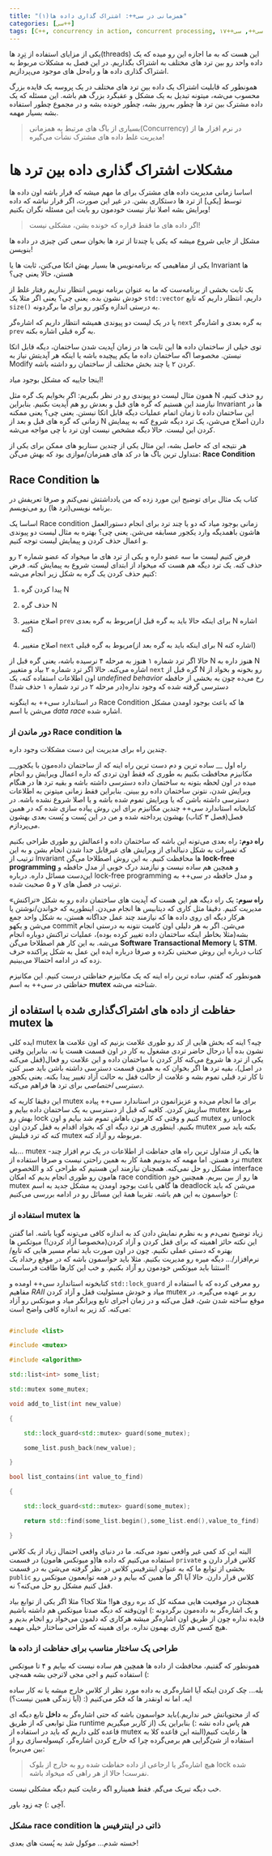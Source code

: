 ```yaml
---
title: "همزمانی در سی++: اشتراک گذاری داده ها(۱)"
categories: [سی++]
tags: [C++, concurrency in action, concurrent processing, موازی کاری, همزمانی, سی++, سی++۱۷, shared data, mutex, "std::mutex", میوتکس, چند نخی, برنامه نویسی چند نخی]
---
```


یکی از مزایای استفاده از تِرِد ها(threads) این هست که به ما اجازه این رو میده که یک داده واحد رو بین ترد های مختلف به اشتراک بگذاریم. در این فصل به مشکلات مربوط به اشتراک گذاری داده ها و راه‌حل های موجود  می‌پردازیم.

همونطور که قابلیت اشتراک یک داده بین ترد های مختلف در یک پروسه یک فایده بزرگ محسوب می‌شه، میتونه تبدیل به یک مشکل و عقبگرد بزرگ هم باشه. این مسئله که یک داده مشترک بین ترد ها چطور به‌روز بشه، چطور خونده بشه و در مجموع چطور استفاده بشه بسیار مهمه. 

> بسیاری از باگ های مرتبط به همزمانی(Concurrency) در نرم افزار ها از مدیریت غلط داده های مشترک نشأت می‌گیره!

# مشکلات اشتراک گذاری داده بین ترد ها

اساسا زمانی مدیریت داده های مشترک برای ما مهم میشه که قرار باشه اون داده ها توسط [یکی] از ترد ها دستکاری بشن. در غیر این صورت، اگر قرار نباشه که داده ویرایش بشه اصلا نیاز نیست خودمون رو بابت این مسئله نگران بکنیم!

>اگر داده های ما فقط قراره که خونده بشن،‌ مشکلی نیست!

 مشکل از جایی شروع میشه که یکی یا چندتا از ترد ها بخوان سعی کنن چیزی در داده ها بنویسن!

یکی از مفاهیمی که برنامه‌نویس ها بسیار بهش اتکا می‌کنن، ثابت ها یا Invariant ها هستن، حالا یعنی چی؟

یک ثابت بخشی از برنامه‌ست که ما به عنوان برنامه نویس انتظار نداریم رفتار غلط از خودش نشون بده. یعنی چی؟ یعنی اگر مثلا یک `std::‍vector` داریم، انتظار داریم که تابع `size()` به درستی اندازه وکتور رو برای ما برگردونه.

یا در یک لیست دو پیوندی همیشه انتظار داریم که اشاره‌گر `next` به گره بعدی و اشاره‌گر `prev` به گره قبلی اشاره بکنه.

توی خیلی از ساختمان داده ها این ثابت ها در زمان آپدیت شدن ساختمان، دیگه قابل اتکا نیستن. مخصوصا اگه ساختمان داده ما یکم پیچیده باشه یا اینکه هر آپدیتش نیاز به Modify کردن ۲ یا چند بخش مختلف از ساختمان رو داشته باشه.

اینجا جاییه که مشکل بوجود میاد!

همون مثال لیست دو پیوندی رو در نظر بگیریم: اگر بخوایم یک گره مثل N رو حذف کنیم، نیازمند این هستیم که گره های قبل و بعدش رو هم آپدیت بکنیم. بنابراین Invariant ها در این ساختمان داده تا زمان اتمام عملیات دیگه قابل اتکا نیستن. یعنی چی؟ یعنی ممکنه زمانی که گره های قبل و بعد از N دارن اصلاح می‌شن، یک ترد دیگه شروع کنه به پیمایش کردن این لیست. حالا دیگه مشخص نیست اون ترد با چی مواجه می‌شه.

هر نتیجه ای که حاصل بشه، این مثال یکی از چندین سناریو های ممکن برای یکی از متداول ترین باگ ها در کد های همزمان/موازی بود که بهش می‌گن: **Race Condition**

## Race Condition ها

کتاب یک مثال برای توضیح این مورد زده که من یادداشتش نمی‌کنم و صرفا تعریفش در برنامه نویسی(ترد ها) رو می‌نویسم.

اساسا یک Race condition زمانی بوجود میاد که دو یا چند ترد برای انجام دستورالعمل هاشون باهمدیگه وارد یکجور مسابقه می‌شن. یعنی چی؟ بهتره به مثال لیست دو پیوندی و اعمال حذف کردن و پیمایش لیست توجه کنیم.

فرض کنیم لیست ما سه عضو داره و یکی از ترد های ما میخواد که عضو شماره ۲ رو حذف کنه. یک ترد دیگه هم هست که میخواد از ابتدای لیست شروع به پیمایش کنه. فرض کنیم حذف کردن یک گره به شکل زیر انجام می‌شه:

1. پیدا کردن گره N

2. حذف گره N

3. اصلاح متغییر `prev` مربوط به گره بعدی(برای اینکه حالا باید به گره قبل از N اشاره کنه)

4. اصلاح متغییر `next` مربوط به گره قبلی(برای اینکه باید به گره بعد از N اشاره کنه)

حالا اگر ترد شماره ۱ هنوز به مرحله ۴  نرسیده باشه، یعنی گره قبل از N هنوز داره به N اشاره می‌کنه. حالا اگر ترد شماره ۲ بیاد و متغییر `next` گره قبل از N رو بخونه و بخواد از اون اطلاعات استفاده کنه، یک *undefined behavior* رخ می‌ده چون به بخشی از حافظه دسترسی گرفته شده که وجود نداره(در مرحله ۲ در ترد شماره ۱ حذف شد!)

در استاندارد سی++ به اینگونه Race Condition ها که باعث بوجود اومدن مشکل می‌شن با اسم *data race* اشاره شده.

### دور ماندن از Race condition ها

چندین راه برای مدیریت این دست مشکلات وجود داره. 

__راه اول __ ساده ترین و دم دست ترین راه اینه که از ساختمان داده‌مون  با یکجور مکانیزم محافظت بکنیم به طوری که فقط اون تردی که داره اعمال ویرایش رو انجام میده در اون لحظه بتونه به ساختمان داده دسترسی داشته باشه و بقیه ترد ها در هنگام ویرایش شدن، نتونن ساختمان داده رو ببینن. بنابراین فقط زمانی میتونن به اطلاعات دسترسی داشته باشن که یا ویرایش تموم شده باشه و یا اصلا شروع نشده باشه. در کتابخانه استاندارد سی++ چندین مکانیزم برای این روش پیاده سازی شده که در همین فصل(فصل ۳ کتاب) بهشون پرداخته شده و من در این پُست و پُست بعدی بهشون می‌پردازم.

__راه دوم:__ راه بعدی می‌تونه این باشه که ساختمان داده و اعمالش رو طوری طراحی بکنیم که تغییرات به شکل دنباله‌ای از ویرایش های غیرقابل جدا شدن انجام بشن و به این ترتیب از Invariant ها محافظت کنیم. به این روش اصطلاحا می‌گن **lock-free programming** و همچین هم ساده نیست و نیازمند درک خوبی از مدل حافظه و این‌دست مسائل داره. درباره lock-free programming و مدل حافظه در سی++ به ترتیب در فصل های ۷ و ۵ صحبت شده.

__راه سوم:__  یک راه دیگه هم این هست که آپدیت های ساختمان داده رو به شکل «تراکنش» مدیریت کنیم. دقیقا مثل کاری که دیتابیس ها انجام می‌دن. اینطوریه که خواندن/نوشتن یا هرکار دیگه ای روی داده ها که نیازمند چند عمل جداگانه هستن، به شکل واحد جمع می‌شن و یکهو commit می‌شن. اگر به هر دلیلی اون کامیت نتونه به درستی انجام بشه(مثلا بخاطر اینکه ساختمان داده تغییر کرده بوده)، عملیات تراکنش دوباره انجام می‌شه. به این کار هم اصطلاحا می‌گن **Software Transactional Memory** یا **STM**. کتاب درباره این روش صحبتی نکرده و صرفا درباره ایده این عمل به شکل پراکنده حرف زده که در ادامه احتمالا می‌بینیم.

همونطور که گفتم، ساده ترین راه اینه که یک مکانیزم حفاظتی درست کنیم. این مکانیزم حفاظتی در سی++ به اسم **mutex** شناخته می‌شه.

## حفاظت از داده های اشتراک‌گذاری شده با استفاده از mutex ها

ایده کلی mutex چیه؟ اینه که بخش هایی از کد رو طوری علامت بزنیم که اون علامت ها نشون بده آیا درحال حاضر تردی مشغول به کار در اون قسمت هست یا نه. بنابراین وقتی یکی از ترد ها شروع می‌کنه کار کردن با ساختمان داده و این علامت رو فعال(قفل می‌کنه در اصل)، بقیه ترد ها اگر بخوان که به همون قسمت دسترسی داشته باشن باید صبر کنن تا کار ترد قبلی تموم بشه و علامت از حالت قفل به حالت آزاد تغییر پیدا بکنه. یعنی یکجور *دسترسی اختصاصی* برای ترد ها فراهم می‌کنه.

این دقیقا کاریه که mutex برای ما انجام می‌ده و عزیزانمون در استاندارد سی++ پیاده سازیش کردن. کافیه که قبل از دسترسی به یک ساختمان داده بیایم و mutex مربوط بهش رو lock کنیم و وقتی که کارمون باهاش تموم شد بیایم و اون mutex رو unlock بکنیم. اینطوری هر ترد دیگه ای که بخواد اقدام به قفل کردن اون mutex بکنه باید صبر کنه که ترد قبلیش mutex مربوطه رو آزاد کنه.

بله... mutex ها یکی از متداول ترین راه های حفاظت از اطلاعات در یک نرم افزار چند-ترد هستن. اما مهمه که بدونیم همهٔ کار به همین راحتی نیست و صرفا استفاده از mutex مشکل رو حل نمی‌کنه. همچنان نیازمند این هستیم که طراحی کد و اللخصوص interface هامون رو طوری انجام بدیم که امکان race condition ها رو از بین ببریم. همچنین خودِ mutex ها گاهی باعث بوجود اومدن یه مشکل جدید به اسم deadlock می‌شن که باید حواسمون به این هم باشه. تقریبا همهٔ‌ این مسائل رو در ادامه بررسی می‌کنیم (:

### استفاده از mutex ها 

زیاد توضیح نمی‌دم و به نظرم نمایش دادن کد به اندازه کافی می‌تونه گویا باشه. اما گفتن این نکته حائز اهمیته که برای قفل کردن و آزاد کردن(مخصوصا آزاد کردن!) میوتکس ها بهتره که دستی عملی نکنیم. چون در اون صورت باید تمام مسیر هایی که تابع/نرم‌افزار/... دیگه میره رو مدیریت بکنیم. مثلا باید حواسمون باشه که در موقع رخداد یک استثنا باید میوتکس خودمون رو آزاد بکنیم. و خب این کارها طاقت فرساست! 

کتابخونه استاندارد سی++ اومده و `std::lock_guard` رو معرفی کرده که با استفاده از مفاهیم *RAII* میاد و خودش مسئولیت قفل و آزاد کردن mutex رو بر عهده می‌گیره. در موقع ساخته شدن شئ، قفل می‌کنه و در زمان اجرای تابع ویرانگر میاد و میوتکس رو آزاد می‌کنه. کد زیر به اندازه کافی واضح است: 

```cpp

#include <list>

#include <mutex>

#include <algorithm>

std::list<int> some_list;

std::mutex some_mutex;

void add_to_list(int new_value)

{

    std::lock_guard<std::mutex> guard(some_mutex);

    some_list.push_back(new_value);

}

bool list_contains(int value_to_find)

{

    std::lock_guard<std::mutex> guard(some_mutex);

    return std::find(some_list.begin(),some_list.end(),value_to_find) != some_list.end();

}

```

البته این کد کمی غیر واقعی نمود می‌کنه. ما در دنیای واقعی احتمال زیاد از یک کلاس استفاده می‌کنیم که داده ها(و میوتکس هامون) در قسمت `private` کلاس قرار دارن و بخشی از توابع ما که به عنوان اینترفیس کلاس در نظر گرفته می‌شن به در قسمت `public` کلاس قرار دارن. حالا آیا اگر ما همین که بیایم و در همه توابعمون میوتکس رو قفل کنیم مشکل رو حل می‌کنه؟ نه.

همچنان در موقعیت هایی ممکنه کل کد بره روی هوا! مثلا کجا؟ مثلا اگر یکی از توابع بیاد و یک اشاره‌گر به داده‌مون برگردونه :) اون‌وقته که دیگه صدتا میوتکس هم داشته باشیم فایده نداره چون از طریق اون اشاره‌گر میشه هرکاری که دلمون می‌خواد رو انجام بدیم و هیچ کسی هم کاری بهمون نداره. برای همینه که طراحی ساختار خیلی مهمه.

### طراحی یک ساختار مناسب برای حفاظت از داده ها

همونطور که گفتیم، محافظت از داده ها همچین هم ساده نیست که بیایم و ۴ تا میوتکس استفاده کنیم و اجی مجی لاترجی بشه همه‌چی (:

بله... چک کردن اینکه آیا اشاره‌گری به داده مورد نظر از کلاس خارج میشه یا نه کار ساده ایه. اما نه اونقدر ها که فکر می‌کنیم (: (آیا زندگی همین نیست؟)

باید حواسمون باشه که حتی اشاره‌گر به **داخل** تابع دیگه ای(که از محتویاتش خبر نداریم. مثل توابعی که از طریق runtime از کاربر میگیریم) هم پاس داده نشه :) بنابراین یک قاعده کلی داریم که باید در استفاده از mutex ها رعایت کنیم(البته این قاعده کلا به استفاده از شئ‌گرایی هم بر‌می‌گرده چرا که خارج کردن اشاره‌گر، کپسوله‌سازی رو از بین می‌بره):

> هیچ اشاره‌گر یا ارجاعی از داده حفاظت شده رو به خارج از بلوک lock شده نفرست! حالا از هر راهی که میخواد باشه.

خب دیگه تبریک می‌گم. فقط همینارو اگه رعایت کنیم دیگه مشکلی نیست.

آخِی :) چه زود باور.

### مشکل race condition ذاتی در اینترفیس ها 

خسته شدم... موکول شد به پُست های بعدی!






